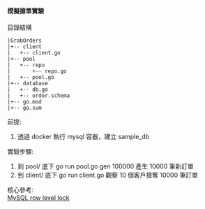 #### 模擬搶單實驗

目錄結構
```
|GrabOrders
|+-- client
|   +-- client.go
|+-- pool
|   +-- repo
|       +-- repo.go
|   +-- pool.go
|+-- database
|   +-- db.go
|   +-- order.schema
|+-- go.mod
|+-- go.sum
```

前提:
1. 透過 docker 執行 mysql 容器，建立 sample_db

實驗步驟:
1. 到 pool/ 底下 go run pool.go gen 100000 產生 10000 筆新訂單
2. 到 client/ 底下 go run client.go 觀察 10 個客戶搶奪 10000 筆訂單

核心參考: \
[MySQL row level lock](https://github.com/crossgate10/Today-I-Learned/blob/master/20191124005900.md)
